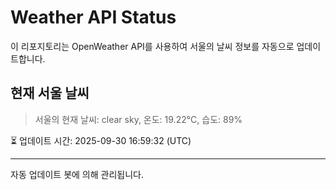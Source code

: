 
# Weather API Status

이 리포지토리는 OpenWeather API를 사용하여 서울의 날씨 정보를 자동으로 업데이트합니다.

## 현재 서울 날씨
> 서울의 현재 날씨: clear sky, 온도: 19.22°C, 습도: 89%

⏳ 업데이트 시간: 2025-09-30 16:59:32 (UTC)

---
자동 업데이트 봇에 의해 관리됩니다.
